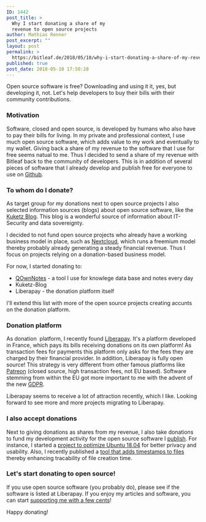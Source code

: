 ```yaml
---
ID: 1442
post_title: >
  Why I start donating a share of my
  revenue to open source projects
author: Mathias Renner
post_excerpt: ""
layout: post
permalink: >
  https://bitleaf.de/2018/05/10/why-i-start-donating-a-share-of-my-revenue-to-open-source-projects/
published: true
post_date: 2018-05-10 17:50:28
---
```

Open source software is free? Downloading and using it it, yes, but developing it, not. Let's help developers to buy their bills with their community contributions.

<!--more-->
<h3>Motivation</h3>
Software, closed and open source, is developed by humans who also have to pay their bills for living. In my private and professional context, I use much open source software, which adds value to my work and eventually to my wallet. Giving back a share of my revenue to the software that I use for free seems natual to me. Thus I decided to send a share of my revenue with Bitleaf back to the community of developers.
This is in addition of several pieces of software that I already develop and publish free for everyone to use on <a href="https://github.com/bitleaf">Github</a>.
<h3>To whom do I donate?</h3>
As target group for my donations next to open source projects I also selected information sources (blogs) about open source software, like the <a href="https://liberapay.com/kuketzblog/">Kuketz Blog</a>. This blog is a wonderful source of information about IT-Security and data sovereignty.

I decided to not fund open source projects who already have a working business model in place, such as <a href="https://nextcloud.com/">Nextcloud</a>, which runs a freemium model thereby probably already generating a steady financial revenue. Thus I focus on projects relying on a donation-based business model.

For now, I started donating to:
<ul>
 	<li><a href="https://www.qownnotes.org/">QOwnNotes</a> - a tool I use for knowlege data base and notes every day</li>
 	<li>Kuketz-Blog</li>
 	<li>Liberapay - the donation platform itself</li>
</ul>
I'll extend this list with more of the open source projects creating accunts on the donation platform.
<h3>Donation platform</h3>
As donation  platform, I recently found <a href="https://liberapay.com/">Liberapay</a>. It's a platform developed in France, which pays its bills receiving donations on its own platform! As transaction fees for payments this platform only asks for the fees they are charged by their financial provider. In addition, Liberapay is fully open source! This strategy is very different from other famous platforms like <a href="https://www.patreon.com/">Patreon</a> (closed source, high transaction fees, not EU based). Software stemming from within the EU got more important to me with the advent of the new <a href="https://www.eugdpr.org/">GDPR</a>.

Liberapay seems to receive a lot of attraction recently, which I like. Looking forward to see more and more projects migrating to Liberapay.
<h3>I also accept donations</h3>
Next to giving donations as shares from my revenue, I also take donations to fund my development activity for the open source software I <a href="https://github.com/bitleaf">publish</a>. For instance, I started a <a href="https://bitleaf.de/2018/04/27/optimize-ubuntu-18-04-for-privacy-security-and-usability/">project to optimize Ubuntu 18.04</a> for better privacy and usability. Also, I recently published a <a href="https://bitleaf.de/2018/05/01/new-tool-add-timestamp-to-files-enhances-productivity-in-gnome-nautilus/">tool that adds timestamps to files</a> thereby enhancing tracability of file creation time.
<h3>Let's start donating to open source!</h3>
If you use open source software (you probably do), please see if the software is listed at Liberapay. If you enjoy my articles and software, you can start <a href="https://en.liberapay.com/Bitleaf/">supporting me with a few cents</a>!

Happy donating!